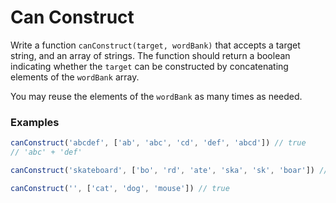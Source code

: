 # Can Construct

Write a function `canConstruct(target, wordBank)` that accepts a target string, and an array of strings. The function
should return a boolean indicating whether the `target` can be constructed by concatenating elements of the `wordBank`
array.

You may reuse the elements of the `wordBank` as many times as needed.

### Examples

 ```javascript
canConstruct('abcdef', ['ab', 'abc', 'cd', 'def', 'abcd']) // true
// 'abc' + 'def'
```

 ```javascript
canConstruct('skateboard', ['bo', 'rd', 'ate', 'ska', 'sk', 'boar']) // false
```

 ```javascript
canConstruct('', ['cat', 'dog', 'mouse']) // true
```
